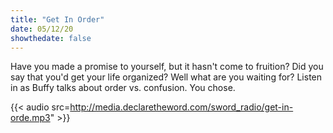 ```yaml
---
title: "Get In Order"
date: 05/12/20
showthedate: false
---
```


Have you made a promise to yourself, but it hasn't come to fruition? Did you say that you'd get your life organized? Well what are you waiting for? Listen in as Buffy talks about order vs. confusion. You chose.
<!--more-->
{{< audio src=http://media.declaretheword.com/sword_radio/get-in-orde.mp3" >}}